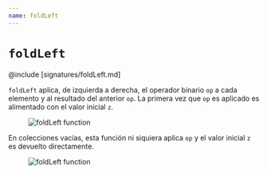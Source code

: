 ```yaml
---
name: foldLeft
---
```


# `foldLeft`

@include [signatures/foldLeft.md]

`foldLeft` aplica, de izquierda a derecha, el operador binario `op` a cada elemento y al resultado del anterior `op`.
La primera vez que `op` es aplicado es alimentado con el valor inicial `z`.

<figure class="diagram">
  <img src="../images/foldLeft.svg" alt="foldLeft function">
  <!-- <figcaption class="diagram-desc"></figcaption> -->
</figure>

En colecciones vacías, esta función ni siquiera aplica `op` y el valor inicial `z` es devuelto directamente.

<figure class="diagram">
  <img src="../images/foldLeft.2.svg" alt="foldLeft function">
  <!-- <figcaption class="diagram-desc"></figcaption> -->
</figure>

